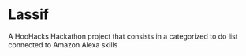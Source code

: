 # Lassif
A HooHacks Hackathon project that consists in a categorized to do list connected to Amazon Alexa skills
